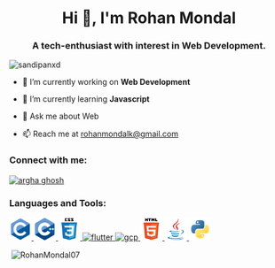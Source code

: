 ### <h1 align="center">Hi 👋, I'm Rohan Mondal</h1>
<h3 align="center">A tech-enthusiast with interest in Web Development.</h3>
<p align="left"> <img src="https://komarev.com/ghpvc/?username=sandipanxd&label=Profile%20views&color=0e75b6&style=flat" alt="sandipanxd" /> </p>

- 🔭 I’m currently working on **Web Development**
- 🌱 I’m currently learning **Javascript**

- 💬 Ask me about Web
- 📫 Reach me at rohanmondalk@gmail.com
 <h3 align="left">Connect with me:</h3>
<p align="left">
<a href="https://www.linkedin.com/in/rohan-mondal-62202b254/" target="blank"><img align="center" src="https://raw.githubusercontent.com/rahuldkjain/github-profile-readme-generator/master/src/images/icons/Social/linked-in-alt.svg" alt="argha ghosh" height="30" width="40" /></a>

</p>

<h3 align="left">Languages and Tools:</h3>
 </a> <a href="https://www.cprogramming.com/" target="_blank" rel="noreferrer"> <img src="https://raw.githubusercontent.com/devicons/devicon/master/icons/c/c-original.svg" alt="c" width="40" height="40"/> </a> <a href="https://www.w3schools.com/cpp/" target="_blank" rel="noreferrer"> <img src="https://raw.githubusercontent.com/devicons/devicon/master/icons/cplusplus/cplusplus-original.svg" alt="cplusplus" width="40" height="40"/> </a> <a href="https://www.w3schools.com/css/" target="_blank" rel="noreferrer"> <img src="https://raw.githubusercontent.com/devicons/devicon/master/icons/css3/css3-original-wordmark.svg" alt="css3" width="40" height="40"/> </a> <a href="https://flutter.dev" target="_blank" rel="noreferrer"> <img src="https://www.vectorlogo.zone/logos/flutterio/flutterio-icon.svg" alt="flutter" width="40" height="40"/> </a> <a href="https://cloud.google.com" target="_blank" rel="noreferrer"> <img src="https://www.vectorlogo.zone/logos/google_cloud/google_cloud-icon.svg" alt="gcp" width="40" height="40"/> </a> <a href="https://www.w3.org/html/" target="_blank" rel="noreferrer"> <img src="https://raw.githubusercontent.com/devicons/devicon/master/icons/html5/html5-original-wordmark.svg" alt="html5" width="40" height="40"/> </a> <a href="https://www.java.com" target="_blank" rel="noreferrer"> <img src="https://raw.githubusercontent.com/devicons/devicon/master/icons/java/java-original.svg" alt="java" width="40" height="40"/>  </a> <a href="https://www.python.org" target="_blank" rel="noreferrer"> <img src="https://raw.githubusercontent.com/devicons/devicon/master/icons/python/python-original.svg" alt="python" width="40" height="40"/> </a> </p>

<p>&nbsp;<img align="center" src="https://github-readme-stats.vercel.app/api?username=RohanMondal07&show_icons=true&locale=en" alt="RohanMondal07" /></p>

<!--
**RohanMondal07/RohanMondal07** is a ✨ _special_ ✨ repository because its `README.md` (this file) appears on your GitHub profile.

Here are some ideas to get you started:
Connect with me:
- 🤔 I’m looking for help with ...
- 👯 I’m looking to collaborate on ...
- 😄 Pronouns: ...
- ⚡ Fun fact: ...


-->
